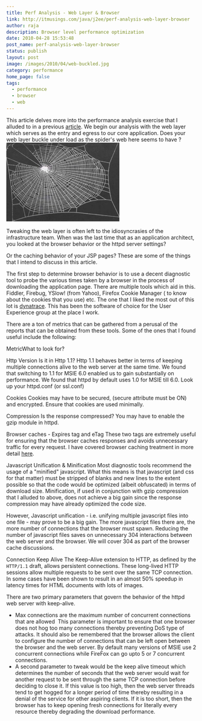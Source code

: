 ```yaml
---
title: Perf Analysis - Web Layer & Browser
link: http://itmusings.com/java/j2ee/perf-analysis-web-layer-browser
author: raja
description: Browser level performance optimization
date: 2010-04-28 15:53:48
post_name: perf-analysis-web-layer-browser
status: publish
layout: post
image: /images/2010/04/web-buckled.jpg
category: performance
home_page: false
tags:
  - performance
  - browser
  - web
---
```



This article delves more into the performance analysis exercise that I alluded to in a previous [article](<? echo get_permalink\(461\); ?>). We begin our analysis with the web layer which serves as the entry and egress to our core application. Does your web layer buckle under load as the spider's web here seems to have ?
![](/images/2010/04/web-intact-300x208.jpg)

Tweaking the web layer is often left to the idiosyncrasies of the infrastructure team. When was the last time that as an application architect, you looked at the browser behavior or the httpd server settings?

Or the caching behavior of your JSP pages? These are some of the things that I intend to discuss in this article.

The first step to determine browser behavior is to use a decent diagnostic tool to probe the various times taken by a browser in the process of downloading the application page. There are multiple tools which aid in this. Fiddler, Firebug, YSlow! (from Yahoo), Firefox Cookie Manager ( to know about the cookies that you use) etc. The one that I liked the most out of this lot is [dynatrace](http://www.dynatrace.com/twominutedemo/). This has been the software of choice for the User Experience group at the place I work.

There are a ton of metrics that can be gathered from a perusal of the reports that can be obtained from these tools. Some of the ones that I found useful include the following:

MetricWhat to look for?

Http Version
Is it in Http 1.1? Http 1.1 behaves better in terms of keeping multiple connections alive to the web server at the same time. We found that switching to 1.1 for MSIE 6.0 enabled us to gain substantially on performance. We found that httpd by default uses 1.0 for MSIE till 6.0. Look up your httpd.conf (or ssl.conf)

Cookies
Cookies may have to be secured, (secure attribute must be ON) and encrypted. Ensure that cookies are used minimally.

Compression
Is the response compressed? You may have to enable the gzip module in httpd.

Browser caches - Expires tag and eTag
These two tags are extremely useful for ensuring that the browser caches responses and avoids unnecessary traffic for every request. I have covered browser caching treatment in more detail [here](<? echo get_permalink\(519\); ?>).

Javascript Unification & Minification
Most diagnostic tools recommend the usage of a "minified" javascript. What this means is that javascript (and css for that matter) must be stripped of blanks and new lines to the extent possible so that the code would be optimized (albeit obfuscated) in terms of download size. Minification, if used in conjunction with gzip compression that I alluded to above, does not achieve a big gain since the response compression may have already optimized the code size.

However, Javascript unification - i.e. unifying multiple javascript files into one file - may prove to be a big gain. The more javascript files there are, the more number of connections that the browser must spawn. Reducing the number of javascript files saves on unnecessary 304 interactions between the web server and the browser. We will cover 304 as part of the browser cache discussions.

Connection Keep Alive
The Keep-Alive extension to HTTP, as defined by the `HTTP/1.1` draft, allows persistent connections. These long-lived HTTP sessions allow multiple requests to be sent over the same TCP connection. In some cases have been shown to result in an almost 50% speedup in latency times for HTML documents with lots of images.

There are two primary parameters that govern the behavior of the httpd web server with keep-alive.

* Max connections are the maximum number of concurrent connections that are allowed  This parameter is important to ensure that one browser does not hog too many connections thereby preventing DoS type of attacks. It should also be remembered that the browser allows the client to configure the number of connections that can be left open between the browser and the web server. By default many versions of MSIE use 2 concurrent connections while FireFox can go upto 5 or 7 concurrent connections.
* A second parameter to tweak would be the keep alive timeout which determines the number of seconds that the web server would wait for another request to be sent through the same TCP connection before deciding to close it. If this value is too high, then the web server threads tend to get hogged for a longer period of time thereby resulting in a denial of the service for other aspiring clients. If it is too short, then the browser has to keep opening fresh connections for literally every resource thereby degrading the download performance.
